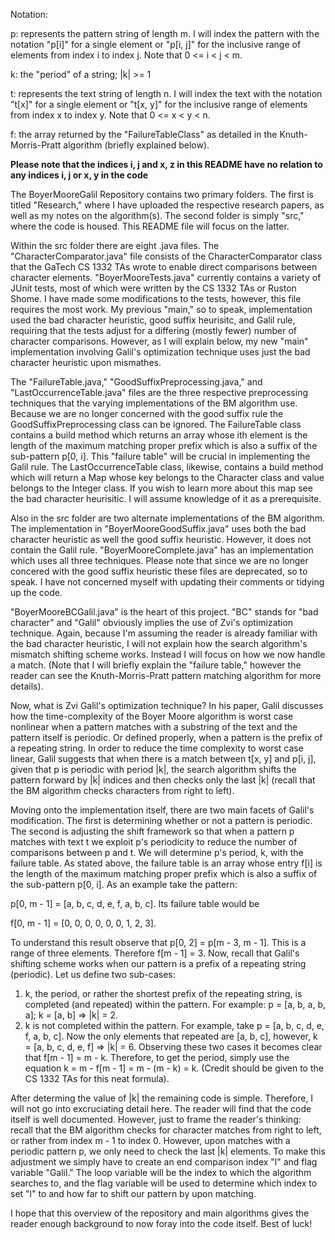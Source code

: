 Notation:

p: represents the pattern string of length m. I will index the pattern with the notation "p[i]" for a single element or "p[i, j]" for the inclusive range of elements from index i to index j. Note that 0 <= i < j < m.

k: the "period" of a string; |k| >= 1

t: represents the text string of length n. I will index the text with the notation "t[x]" for a single element or "t[x, y]" for the inclusive range of elements from index x to index y. Note that 0 <= x < y < n.

f: the array returned by the "FailureTableClass" as detailed in the Knuth-Morris-Pratt algorithm (briefly explained below).

**Please note that the indices i, j and x, z in this README have no relation to any indices i, j or x, y in the code**

The BoyerMooreGalil Repository contains two primary folders. The first is titled "Research," where I have uploaded the respective research papers, as well as my notes on the algorithm(s). The second folder is simply "src," where the code is housed. This README file will focus on the latter.

Within the src folder there are eight .java files. The "CharacterComparator.java" file consists of the CharacterComparator class that the GaTech CS 1332 TAs wrote to enable direct comparisons between character elements. "BoyerMooreTests.java" currently contains a variety of JUnit tests, most of which were written by the CS 1332 TAs or Ruston Shome. I have made some modifications to the tests, however, this file requires the most work. My previous "main," so to speak, implementation used the bad character heuristic, good suffix heurisitc, and Galil rule, requiring that the tests adjust for a differing (mostly fewer) number of character comparisons. However, as I will explain below, my new "main" implementation involving Galil's optimization technique uses just the bad character heuristic upon mismathes. 

The "FailureTable.java," "GoodSuffixPreprocessing.java," and "LastOccurrenceTable.java" files are the three respective preprocessing techniques that the varying implementations of the BM algorithm use. Because we are no longer concerned with the good suffix rule the GoodSuffixPreprocessing class can be ignored. The FailureTable class contains a build method which returns an array whose ith element is the length of the maximum matching proper prefix which is also a suffix of the sub-pattern p[0, i]. This "failure table" will be crucial in implementing the Galil rule. The LastOccurrenceTable class, likewise, contains a build method which will return a Map whose key belongs to the Character class and value belongs to the Integer class. If you wish to learn more about this map see the bad character heurisitic. I will assume knowledge of it as a prerequisite.

Also in the src folder are two alternate implementations of the BM algorithm. The implementation in "BoyerMooreGoodSuffix.java" uses both the bad character heuristic as well the good suffix heuristic. However, it does not contain the Galil rule. "BoyerMooreComplete.java" has an implementation which uses all three techniques. Please note that since we are no longer concered with the good suffix heuristic these files are deprecated, so to speak. I have not concerned myself with updating their comments or tidying up the code.  

"BoyerMooreBCGalil.java" is the heart of this project. "BC" stands for "bad character" and "Galil" obviously implies the use of Zvi's optimization technique. Again, because I'm assuming the reader is already familiar with the bad character heuristic, I will not explain how the search algorithm's mismatch shifting scheme works. Instead I will focus on how we now handle a match. (Note that I will briefly explain the "failure table," however the reader can see the Knuth-Morris-Pratt pattern matching algorithm for more details).

Now, what is Zvi Galil's optimization technique? In his paper, Galil discusses how the time-complexity of the Boyer Moore algorithm is worst case nonlinear when a pattern matches with a substring of the text and the pattern itself is periodic. Or defined properly, when a pattern is the prefix of a repeating string. In order to reduce the time complexity to worst case linear, Galil suggests that when there is a match between t[x, y] and p[i, j], given that p is periodic with period |k|, the search algorithm shifts the pattern forward by |k| indices and then checks only the last |k| (recall that the BM algorithm checks characters from right to left).

Moving onto the implementation itself, there are two main facets of Galil's modification. The first is determining whether or not a pattern is periodic. The second is adjusting the shift framework so that when a pattern p matches with text t we exploit p's periodicity to reduce the number of comparisons between p and t. We will determine p's period, k, with the failure table. As stated above, the failure table is an array whose entry f[i] is the length of the maximum matching proper prefix which is also a suffix of the sub-pattern p[0, i]. As an example take the pattern:

p[0, m - 1] = [a, b, c, d, e, f, a, b, c]. Its failure table would be

f[0, m - 1] = [0, 0, 0, 0, 0, 0, 1, 2, 3]. 

To understand this result observe that p[0, 2] = p[m - 3, m - 1]. This is a range of three elements. Therefore f[m - 1] = 3.
Now, recall that Galil's shifting scheme works when our pattern is a prefix of a repeating string (periodic). Let us define two sub-cases:
1. k, the period, or rather the shortest prefix of the repeating string, is completed (and repeated) within the pattern. For example: p = [a, b, a, b, a]; k = [a, b] => |k| = 2.
2. k is not completed within the pattern. For example, take p = [a, b, c, d, e, f, a, b, c]. Now the only elements that repeated are [a, b, c], however, k = [a, b, c, d, e, f] => |k| = 6.
Observing these two cases it becomes clear that f[m - 1] = m - k. Therefore, to get the period, simply use the equation k = m - f[m - 1] = m - (m - k) = k. (Credit should be given to the CS 1332 TAs for this neat formula).

After determing the value of |k| the remaining code is simple. Therefore, I will not go into excruciating detail here. The reader will find that the code itself is well documented. However, just to frame the reader's thinking: recall that the BM algorithm checks for character matches from right to left, or rather from index m - 1 to index 0. However, upon matches with a periodic pattern p, we only need to check the last |k| elements. To make this adjustment we simply have to create an end comparison index "l" and flag variable "Galil." The loop variable will be the index to which the algorithm searches to, and the flag variable will be used to determine which index to set "l" to and how far to shift our pattern by upon matching. 

I hope that this overview of the repository and main algorithms gives the reader enough background to now foray into the code itself. Best of luck!



